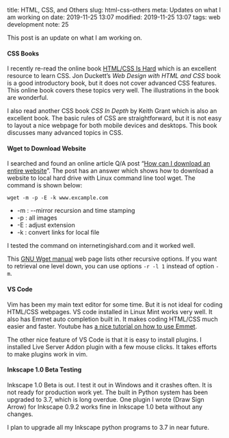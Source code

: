 title: HTML, CSS, and Others
slug: html-css-others
meta: Updates on what I am working on 
date: 2019-11-25 13:07
modified: 2019-11-25 13:07
tags: web development
note: 25

This post is an update on what I am working on. 

#### CSS Books

I recently re-read the online book [HTML/CSS Is Hard](https://internetingishard.com/) which 
is an excellent resource to learn CSS.  Jon Duckett’s *Web Design with HTML and CSS* 
book is a good introductory book, but it does not cover advanced CSS features.  This 
online book covers these topics very well. The illustrations in the book are wonderful.

I also read another CSS book *CSS In Depth* by Keith Grant which is also an excellent 
book.  The basic rules of CSS are straightforward, but it is not easy to layout 
a nice webpage for both mobile devices and desktops.  This book discusses many 
advanced topics in CSS.

#### Wget to Download Website

I searched and found an online article Q/A post 
“[How can I download an entire website](https://superuser.com/questions/14403/how-can-i-download-an-entire-website)”. The post has an answer which shows how to download a website to local hard drive
with Linux command line tool wget.  The command is shown below:

```
wget -m -p -E -k www.excample.com
```

* -m : --mirror recursion and time stamping
* -p : all images
* -E : adjust extension
* -k : convert links for local file

I tested the command on internetingishard.com and it worked well. 

This [GNU Wget manual](https://www.gnu.org/software/wget/manual/html_node/Recursive-Retrieval-Options.html) 
web page lists other recursive options.  If you want to retrieval one level down, you can use 
options `-r -l 1` instead of option `-m`. 

#### VS Code

Vim has been my main text editor for some time.  But it is not ideal for 
coding HTML/CSS webpages.  VS code installed in Linux Mint works very well. 
It also has Emmet auto completion built in. It makes coding HTML/CSS 
much easier and faster. Youtube has [a nice tutorial on how to use Emmet](https://youtu.be/5BIAdWNcr8Y). 

The other nice feature of VS Code is that it is easy to install plugins. 
I installed Live Server Addon plugin with a few mouse clicks.  It takes efforts
to make plugins work in vim. 

#### Inkscape 1.0 Beta Testing 

Inkscape 1.0 Beta is out.  I test it out in Windows and it crashes often. 
It is not ready for production work yet.  The built in Python system has been 
upgraded to 3.7, which is long overdue.  One plugin I wrote (Draw Sign Arrow) for 
Inkscape 0.9.2 works fine in Inkscape 1.0 beta without any changes. 

I plan to upgrade all my Inkscape python programs to 3.7 in near future. 

